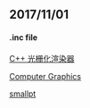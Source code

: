 ## 2017/11/01

#### .inc file

[C++ 光栅化渲染器](https://www.zhihu.com/question/24786878/answer/29039253)

[Computer Graphics](https://ocw.mit.edu/courses/electrical-engineering-and-computer-science/6-837-computer-graphics-fall-2012/)

[smallpt](http://www.kevinbeason.com/smallpt/)
